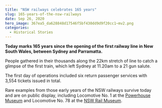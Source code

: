 ```yaml
---
title: "NSW railways celebrates 165 years"
slug: 165-years-of-the-nsw-railways
date: Sep 26, 2020
hero_image: 367ea5_da628848d17546f5bf430dd9d9f20cc1~mv2.png
categories:
  - Historical Stories
---
```



**Today marks 165 years since the opening of the first railway line in New South Wales, between Sydney and Parramatta.**

People gathered in their thousands along the 22km stretch of line to catch a glimpse of the first train, which left Sydney at 11.20am to a 21 gun salute.

The first day of operations included six return passenger services with 3,554 tickets issued in total.

Rare examples from those early years of the NSW railways survive today and are on public display, including Locomotive No. 1 at the [Powerhouse Museum](https://www.facebook.com/powerhousemuseum/?__cft__[0]=AZVorNIICzdZeqfXX7jo1SrdLHoImPMcYgKZUdaUQKsjY8ah7Doc9cVgy8NopQnBWnTGNSmVEg77fO2DZTl4bGyuxdY63KC8-fw5LTJJJM65McNSglAm2FZ5VidHm9msdaa3uLxxykWvSLRoWh9aNo2dm6LVImtOoAjSM1Gvc_AjDeM06oSUDvGQiQ_PgFYMU_aeaT4dmkEqw4PcZJ0OpFJ9&__tn__=kK-R) and Locomotive No. 78 at the [NSW Rail Museum](https://www.facebook.com/NSWRailMuseum/?__cft__[0]=AZVorNIICzdZeqfXX7jo1SrdLHoImPMcYgKZUdaUQKsjY8ah7Doc9cVgy8NopQnBWnTGNSmVEg77fO2DZTl4bGyuxdY63KC8-fw5LTJJJM65McNSglAm2FZ5VidHm9msdaa3uLxxykWvSLRoWh9aNo2dm6LVImtOoAjSM1Gvc_AjDeM06oSUDvGQiQ_PgFYMU_aeaT4dmkEqw4PcZJ0OpFJ9&__tn__=kK-R).
